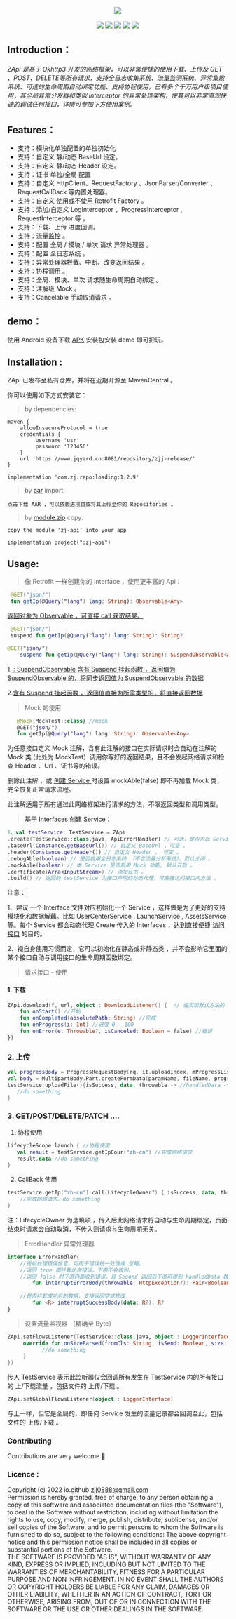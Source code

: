 <p align="center" >
   <img src = "https://github.com/ZBL-Kiven/BaseApi/blob/master/raw/title_screen.png"/>
   <br>
   <br>
   <a href = "https://github.com/ZBL-Kiven/">
   <img src = "https://img.shields.io/static/v1?label=By&message=ZBL-Kiven&color=2af"/>
   </a>
   <a href = "https://github.com/ZBL-Kiven/album">
      <img src = "https://img.shields.io/static/v1?label=platform&message=Android&color=6bf"/>
   </a>
   <a href = "https://github.com/ZBL-Kiven">
      <img src = "https://img.shields.io/static/v1?label=author&message=ZJJ&color=9cf"/>
  </a>
  <a href = "https://developer.android.google.cn/jetpack/androidx">
      <img src = "https://img.shields.io/static/v1?label=supported&message=Coroutine&color=8ce"/>
  </a>
  <a href = "https://www.android-doc.com/guide/components/android7.0.html">
      <img src = "https://img.shields.io/static/v1?label=minVersion&message=5.0&color=cce"/>
  </a>
</p>


## Introduction：

###### ZApi  是基于 Okhttp3 开发的网络框架，可以非常便捷的使用下载、上传及 GET 、POST、DELETE等所有请求，支持全日志收集系统、流量监测系统、异常集散系统、可选的生命周期自动绑定功能、支持协程使用，已有多个千万用户级项目使用，其全局异常分发器和类似 Interceptor 的异常处理架构，使其可以非常直观快速的调试任何接口，详情可参加下方使用案例。

## Features：

* 支持：模块化单独配置的单独初始化
* 支持：自定义 静/动态 BaseUrl 设定。
* 支持：自定义 静/动态 Header 设定。
* 支持：证书 单独/全局 配置
* 支持：自定义 HttpClient、RequestFactory 、JsonParser/Converter 、RequestCallBack 等内置处理器。
* 支持：自定义 使用或不使用 Retrofit Factory 。
* 支持：添加/自定义 LogInterceptor ，ProgressInterceptor , RequestInterceptor 等 。
* 支持：下载、上传 进度回调。
* 支持：流量监控 。
* 支持：配置 全局 / 模块 / 单次 请求 异常处理器 。
* 支持：配置 全日志系统 。
* 支持：异常处理器拦截、中断、改变返回结果 。
* 支持：协程调用 。
* 支持：全局、模块、单次 请求随生命周期自动绑定 。
* 支持：注解级 Mock 。
* 支持：Cancelable 手动取消请求 。

## demo：

使用 Android 设备下载 [APK](https://github.com/ZBL-Kiven/BaseApi/blob/master/raw/app-debug.apk) 安装包安装 demo 即可把玩。

## Installation :

ZApi 已发布至私有仓库，并将在近期开源至 MavenCentral 。

你可以使用如下方式安装它：

> by dependencies:

```grovy
maven {
    allowInsecureProtocol = true
    credentials {
         username 'usr'
         password '123456'
    }
    url 'https://www.jqyard.cn:8081/repository/zjj-release/'
}

implementation 'com.zj.repo:loading:1.2.9'
```

> by [aar](https://github.com/ZBL-Kiven/BaseApi/blob/master/raw/zj-api-release.aar) import:

```
点击下载 AAR ，可以依赖进项目或将其上传至你的 Repositories 。
```

> by [module.zip](https://github.com/ZBL-Kiven/BaseApi/archive/refs/heads/master.zip) copy:

```
copy the module 'zj-api' into your app

implementation project(":zj-api")

```

## Usage:

> 像 Retrofit 一样创建你的 Interface ，使用更丰富的 Api：

```kotlin
 @GET("json/")
 fun getIp(@Query("lang") lang: String): Observable<Any>
```

[返回对象为 Observable ，可直接 call 获取结果。](#1)

```kotlin
 @GET("json/")
 suspend fun getIp(@Query("lang") lang: String): String?

@GET("json/")
    suspend fun getIp(@Query("lang") lang: String): SuspendObservable<Any>?
```

1.[ : SuspendObservable](#s01) [含有 Suspend 挂起函数 ，返回值为 SuspendObservable 的，将同步返回值为 SuspendObservable 的数据](#s02)

2.[含有 Suspend 挂起函数 ，返回值直接为所需类型的，将直接返回数据](#s02)

> Mock 的使用

``` kotlin
   @Mock(MockTest::class) //mock
   @GET("json/")
   fun getIp(@Query("lang") lang: String): Observable<Any>
```

为任意接口定义 Mock 注解，含有此注解的接口在实际请求时会自动在注解的 Mock 类 (此处为 MockTest）调用你写好的返回结果，且不会发起网络请求和检查 Header 、Url 、证书等的错误。

删除此注解 ，或 [创建 Service ](#s03) 时设置 mockAble(false) 即不再加载 Mock 类，完全恢复正常请求流程。

此注解适用于所有通过此网络框架进行请求的方法，不限返回类型和调用类型。

> <a id = "s03"> 基于 Interfaces 创建 Service：</a>

```kotlin
1、val testService: TestService = ZApi
.create(TestService::class.java, ApiErrorHandler) // 可选，是否为此 Service 添加 ErrorHandler 。
.baseUrl(Constance.getBaseUrl()) // 自定义 BaseUrl ，可变 。
.header(Constance.getHeader()) // 自定义 Header ， 可变 。
.debugAble(boolean) // 是否启用全日志系统 （不含流量分析系统），默认关闭 。
.mockAble(boolean) // 本 Service 是否启用 Mock 功能, 默认开启 。
.certificate(Arra<InputStream>) // 添加证书 。
.build() // 返回的 testService 为接口声明的动态代理，可直接访问接口内方法 。
```

注意：

1、建议 一个 Interface 文件对应初始化一个 Service ，这样做是为了更好的支持模块化和数据解藕。比如 UserCenterService , LaunchService , AssetsService 等。每个 Service 都会动态代理 Create 传入的 Interfaces ，达到直接便捷 [访问接口](#s05) 的目的。

2、视自身使用习惯而定，它可以初始化在静态或非静态类 ，并不会影响它里面的某个接口自动与调用接口的生命周期函数绑定。

> 请求接口 - 使用

#### 1. 下载

```kotlin
ZApi.download(f, url, object : DownloadListener() {  // 或实现默认方法的 SimpleDownloadListener
    fun onStart() //开始
    fun onCompleted(absolutePath: String) //完成
    fun onProgress(i: Int) //进度 0 - 100
    fun onError(e: Throwable?, isCanceled: Boolean = false) //错误
})
```

### 2. 上传

```kotlin
val progressBody = ProgressRequestBody(rq, it.uploadIndex, mProgressListener)
val body = MultipartBody.Part.createFormData(paramName, fileName, progressBody)
testService.uploadFile(){isSuccess, data, throwable -> //handledData -> 通过 ErrorHandler 返回的其他数据
   //do something
}
```

### 3. GET/POST/DELETE/PATCH ....

1. 协程使用

```kotlin
lifecycleScope.launch { //协程使用
   val result = testService.getIpCour("zh-cn") //完成网络请求
   result.data //do something
}
```

2. CallBack 使用

```kotlin
testService.getIp("zh-cn").call(LifecycleOwner?) { isSuccess, data, throwable, handled -> //handledData ->
    //完成网络请求，do something
}
```

注：LifecycleOwner 为选填项 ，传入后此网络请求将自动与生命周期绑定，页面结束时请求会自动取消，不传入则请求与生命周期无关。

>ErrorHandler 异常处理器

```kotlin
interface ErrorHandler{
    //提前处理错误信息，可用于错误统一处理或 忽略。
  	//返回 true 即拦截此次错误，下游不会收到。
    //返回 false 时下游仍能收到错误，且 Second 返回后下游可得到 handledData 数据，便于对特殊情况作处理。
		fun interruptErrorBody(throwable: HttpException?): Pair<Boolean, Any?> 
 
    //是否拦截成功后的数据，支持返回空或修改
		fun <R> interruptSuccessBody(data: R?): R?  
}
```

> 设置流量监视器 （精确至 Byte）

```kotlin
ZApi.setFlowsListener(TestService::class.java, object : LoggerInterface {
     override fun onSizeParsed(fromCls: String, isSend: Boolean, size: Long) {
           //do something 
     }
})
```

传人 TestService 表示此监听器仅会回调所有发生在 TestService 内的所有接口的 上/下载流量 ，包括文件的 上传/下载 。

```kotlin
ZApi.setGlobalFlowsListener(object : LoggerInterface)
```

与上一样，但它是全局的，即任何 Service 发生的流量记录都会回调至此，包括文件的 上传/下载 。



### Contributing

Contributions are very welcome 🎉

### Licence :

Copyright (c) 2022 io.github zjj0888@gmail.com<br>
Permission is hereby granted, free of charge, to any person obtaining a copy of this software and associated documentation files (the "Software"), to deal in the Software without restriction, including without limitation the rights to use, copy, modify, merge, publish, distribute, sublicense, and/or sell copies of the Software, and to permit persons to whom the Software is furnished to do so, subject to the following conditions:
The above copyright notice and this permission notice shall be included in all copies or substantial portions of the Software.<br>
THE SOFTWARE IS PROVIDED "AS IS", WITHOUT WARRANTY OF ANY KIND, EXPRESS OR IMPLIED, INCLUDING BUT NOT LIMITED TO THE WARRANTIES OF MERCHANTABILITY, FITNESS FOR A PARTICULAR PURPOSE AND NON INFRINGEMENT. IN NO EVENT SHALL THE AUTHORS OR COPYRIGHT HOLDERS BE LIABLE FOR ANY CLAIM, DAMAGES OR OTHER LIABILITY, WHETHER IN AN ACTION OF CONTRACT, TORT OR OTHERWISE, ARISING FROM, OUT OF OR IN CONNECTION WITH THE SOFTWARE OR THE USE OR OTHER DEALINGS IN THE SOFTWARE.
